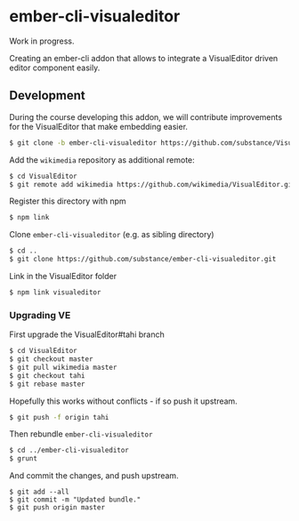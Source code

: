 # ember-cli-visualeditor

Work in progress.

Creating an ember-cli addon that allows to integrate a VisualEditor driven editor component easily.

## Development

During the course developing this addon, we will contribute improvements for the VisualEditor that
make embedding easier.

````bash
$ git clone -b ember-cli-visualeditor https://github.com/substance/VisualEditor.git
````

Add the `wikimedia` repository as additional remote:

````bash
$ cd VisualEditor
$ git remote add wikimedia https://github.com/wikimedia/VisualEditor.git
````

Register this directory with npm

````bash
$ npm link
````

Clone `ember-cli-visualeditor` (e.g. as sibling directory)

````bash
$ cd ..
$ git clone https://github.com/substance/ember-cli-visualeditor.git
````

Link in the VisualEditor folder

````bash
$ npm link visualeditor
````

### Upgrading VE

First upgrade the VisualEditor#tahi branch

````bash
$ cd VisualEditor
$ git checkout master
$ git pull wikimedia master
$ git checkout tahi
$ git rebase master
````
Hopefully this works without conflicts - if so push it upstream.

````bash
$ git push -f origin tahi
````

Then rebundle `ember-cli-visualeditor`

````bash
$ cd ../ember-cli-visualeditor
$ grunt
````

And commit the changes, and push upstream.
````
$ git add --all
$ git commit -m "Updated bundle."
$ git push origin master
````
